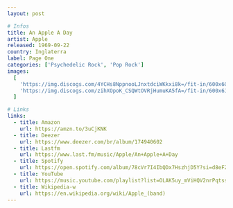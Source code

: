 ```yaml
---
layout: post

# Infos
title: An Apple A Day
artist: Apple
released: 1969-09-22
country: Inglaterra
label: Page One
categories: ['Psychedelic Rock', 'Pop Rock']
images:
  [
    'https://img.discogs.com/4YCHs8NppnooLJnxtdciWKkxi8k=/fit-in/600x600/filters:strip_icc():format(jpeg):mode_rgb():quality(90)/discogs-images/R-3347774-1326797914.jpeg.jpg',
    'https://img.discogs.com/zihXOpoK_CSQWtOVRjHumuKA5fA=/fit-in/600x614/filters:strip_icc():format(jpeg):mode_rgb():quality(90)/discogs-images/R-1212335-1583553668-4623.jpeg.jpg',
  ]

# Links
links:
  - title: Amazon
    url: https://amzn.to/3uCjKNK
  - title: Deezer
    url: https://www.deezer.com/br/album/174940602
  - title: Lastfm
    url: https://www.last.fm/music/Apple/An+Apple+A+Day
  - title: Spotify
    url: https://open.spotify.com/album/78cVr7I4IbQDx7HszhjD5Y?si=d8eFZqNZRGOVfVfOjSCJjg
  - title: YouTube
    url: https://music.youtube.com/playlist?list=OLAK5uy_mViHQV2nrPqtssPCmyQDd0miXWjl8pxb8
  - title: Wikipedia-w
    url: https://en.wikipedia.org/wiki/Apple_(band)
---
```

